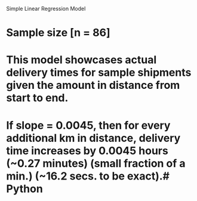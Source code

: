 Simple Linear Regression Model
# Sample size [n = 86]
# This model showcases actual delivery times for sample shipments given the amount in distance from start to end.
# If slope = 0.0045, then for every additional km in distance, delivery time increases by 0.0045 hours (~0.27 minutes) (small fraction of a min.) (~16.2 secs. to be exact).# Python

